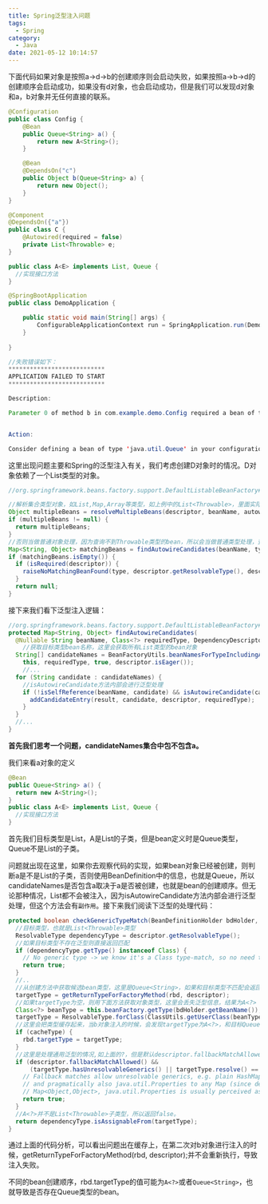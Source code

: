```yaml
---
title: Spring泛型注入问题
tags:
  - Spring
category:
  - Java
date: 2021-05-12 10:14:57
---
```


下面代码如果对象是按照a->d->b的创建顺序则会启动失败，如果按照a->b->d的创建顺序会启动成功，如果没有d对象，也会启动成功，但是我们可以发现d对象和a，b对象并无任何直接的联系。

```java
@Configuration
public class Config {
    @Bean
    public Queue<String> a() {
        return new A<String>();
    }

    @Bean
    @DependsOn("c")
    public Object b(Queue<String> a) {
        return new Object();
    }
}

@Component
@DependsOn({"a"})
public class C {
    @Autowired(required = false)
    private List<Throwable> e;
}

public class A<E> implements List, Queue {
  //实现接口方法
}

@SpringBootApplication
public class DemoApplication {

    public static void main(String[] args) {
        ConfigurableApplicationContext run = SpringApplication.run(DemoApplication.class, args);
    }
    
}

//失败错误如下：
***************************
APPLICATION FAILED TO START
***************************

Description:

Parameter 0 of method b in com.example.demo.Config required a bean of type 'java.util.Queue' that could not be found.


Action:

Consider defining a bean of type 'java.util.Queue' in your configuration.
```

<!--more-->

这里出现问题主要和Spring的泛型注入有关，我们考虑创建D对象时的情况。D对象依赖了一个List<Throwable>类型的对象。

```java
//org.springframework.beans.factory.support.DefaultListableBeanFactory#doResolveDependency

//解析集合类型对象，如List,Map,Array等类型，如上例中的List<Throwable>，里面实际上会获取所有Throwable类型的bean集合并返回
Object multipleBeans = resolveMultipleBeans(descriptor, beanName, autowiredBeanNames, typeConverter);
if (multipleBeans != null) {
  return multipleBeans;
}
//否则当做普通对象处理，因为查询不到Throwable类型的bean，所以会当做普通类型处理，查询List类型的对象注入，因为会进行泛型处理，所以也不会错误注入
Map<String, Object> matchingBeans = findAutowireCandidates(beanName, type, descriptor);
if (matchingBeans.isEmpty()) {
  if (isRequired(descriptor)) {
    raiseNoMatchingBeanFound(type, descriptor.getResolvableType(), descriptor);
  }
  return null;
}
```

接下来我们看下泛型注入逻辑：

```java
//org.springframework.beans.factory.support.DefaultListableBeanFactory#findAutowireCandidates
protected Map<String, Object> findAutowireCandidates(
  @Nullable String beanName, Class<?> requiredType, DependencyDescriptor descriptor) {
	//获取目标类型bean名称，这里会获取所有List类型的bean对象
  String[] candidateNames = BeanFactoryUtils.beanNamesForTypeIncludingAncestors(
    this, requiredType, true, descriptor.isEager());
	//...
  for (String candidate : candidateNames) {
    //isAutowireCandidate方法内部会进行泛型处理
    if (!isSelfReference(beanName, candidate) && isAutowireCandidate(candidate, descriptor)) {
      addCandidateEntry(result, candidate, descriptor, requiredType);
    }
  }
  //...
}  
```

**首先我们思考一个问题，candidateNames集合中包不包含a。**

我们来看a对象的定义

```java
@Bean
public Queue<String> a() {
  return new A<String>();
}
public class A<E> implements List, Queue {
  //实现接口方法
}
```

首先我们目标类型是List，A是List的子类，但是bean定义时是Queue类型，Queue不是List的子类。

问题就出现在这里，如果你去观察代码的实现，如果bean对象已经被创建，则判断a是不是List的子类，否则使用BeanDefinition中的信息，也就是Queue，所以candidateNames是否包含a取决于a是否被创建，也就是bean的创建顺序。但无论那种情况，List<Throwable>都不会被注入，因为isAutowireCandidate方法内部会进行泛型处理，但这个方法会有`副作用`。接下来我们阅读下泛型的处理代码：

```java
protected boolean checkGenericTypeMatch(BeanDefinitionHolder bdHolder, DependencyDescriptor descriptor) {
  //目标类型，也就是List<Throwable>类型
  ResolvableType dependencyType = descriptor.getResolvableType();
  //如果目标类型不存在泛型则直接返回匹配
  if (dependencyType.getType() instanceof Class) {
    // No generic type -> we know it's a Class type-match, so no need to check again.
    return true;
  }
  //..
  //从创建方法中获取候选bean类型，这里是Queue<String>，如果和目标类型不匹配会返回null，这里会返回null
  targetType = getReturnTypeForFactoryMethod(rbd, descriptor);
  //如果targetType为空，则用下面方法获取对象类型，这里会丢失泛型信息，结果为A<?>
  Class<?> beanType = this.beanFactory.getType(bdHolder.getBeanName());
  targetType = ResolvableType.forClass(ClassUtils.getUserClass(beanType));
  //这里会把类型缓存起来，当b对象注入的时候，会发现targetType为A<?>，和目标Queue<String>不同，注入失败
  if (cacheType) {
    rbd.targetType = targetType;
  }
  //这里是处理通用泛型的情况,如上面的?，但是默认descriptor.fallbackMatchAllowed()返回false，这里不过多讨论
  if (descriptor.fallbackMatchAllowed() &&
      (targetType.hasUnresolvableGenerics() || targetType.resolve() == Properties.class)) {
    // Fallback matches allow unresolvable generics, e.g. plain HashMap to Map<String,String>;
    // and pragmatically also java.util.Properties to any Map (since despite formally being a
    // Map<Object,Object>, java.util.Properties is usually perceived as a Map<String,String>).
    return true;
  }
  //A<?>并不是List<Throwable>子类型，所以返回false。
  return dependencyType.isAssignableFrom(targetType);
}
```

通过上面的代码分析，可以看出问题出在缓存上，在第二次对b对象进行注入的时候，getReturnTypeForFactoryMethod(rbd, descriptor);并不会重新执行，导致注入失败。

不同的bean创建顺序，rbd.targetType的值可能为`A<?>`或者`Queue<String>`，也就导致是否存在Queue<String>类型的bean。